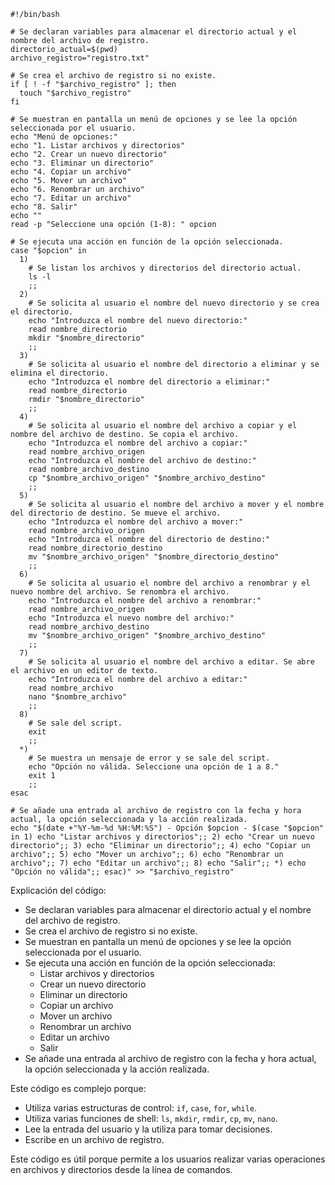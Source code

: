 ```
#!/bin/bash

# Se declaran variables para almacenar el directorio actual y el nombre del archivo de registro.
directorio_actual=$(pwd)
archivo_registro="registro.txt"

# Se crea el archivo de registro si no existe.
if [ ! -f "$archivo_registro" ]; then
  touch "$archivo_registro"
fi

# Se muestran en pantalla un menú de opciones y se lee la opción seleccionada por el usuario.
echo "Menú de opciones:"
echo "1. Listar archivos y directorios"
echo "2. Crear un nuevo directorio"
echo "3. Eliminar un directorio"
echo "4. Copiar un archivo"
echo "5. Mover un archivo"
echo "6. Renombrar un archivo"
echo "7. Editar un archivo"
echo "8. Salir"
echo ""
read -p "Seleccione una opción (1-8): " opcion

# Se ejecuta una acción en función de la opción seleccionada.
case "$opcion" in
  1)
    # Se listan los archivos y directorios del directorio actual.
    ls -l
    ;;
  2)
    # Se solicita al usuario el nombre del nuevo directorio y se crea el directorio.
    echo "Introduzca el nombre del nuevo directorio:"
    read nombre_directorio
    mkdir "$nombre_directorio"
    ;;
  3)
    # Se solicita al usuario el nombre del directorio a eliminar y se elimina el directorio.
    echo "Introduzca el nombre del directorio a eliminar:"
    read nombre_directorio
    rmdir "$nombre_directorio"
    ;;
  4)
    # Se solicita al usuario el nombre del archivo a copiar y el nombre del archivo de destino. Se copia el archivo.
    echo "Introduzca el nombre del archivo a copiar:"
    read nombre_archivo_origen
    echo "Introduzca el nombre del archivo de destino:"
    read nombre_archivo_destino
    cp "$nombre_archivo_origen" "$nombre_archivo_destino"
    ;;
  5)
    # Se solicita al usuario el nombre del archivo a mover y el nombre del directorio de destino. Se mueve el archivo.
    echo "Introduzca el nombre del archivo a mover:"
    read nombre_archivo_origen
    echo "Introduzca el nombre del directorio de destino:"
    read nombre_directorio_destino
    mv "$nombre_archivo_origen" "$nombre_directorio_destino"
    ;;
  6)
    # Se solicita al usuario el nombre del archivo a renombrar y el nuevo nombre del archivo. Se renombra el archivo.
    echo "Introduzca el nombre del archivo a renombrar:"
    read nombre_archivo_origen
    echo "Introduzca el nuevo nombre del archivo:"
    read nombre_archivo_destino
    mv "$nombre_archivo_origen" "$nombre_archivo_destino"
    ;;
  7)
    # Se solicita al usuario el nombre del archivo a editar. Se abre el archivo en un editor de texto.
    echo "Introduzca el nombre del archivo a editar:"
    read nombre_archivo
    nano "$nombre_archivo"
    ;;
  8)
    # Se sale del script.
    exit
    ;;
  *)
    # Se muestra un mensaje de error y se sale del script.
    echo "Opción no válida. Seleccione una opción de 1 a 8."
    exit 1
    ;;
esac

# Se añade una entrada al archivo de registro con la fecha y hora actual, la opción seleccionada y la acción realizada.
echo "$(date +"%Y-%m-%d %H:%M:%S") - Opción $opcion - $(case "$opcion" in 1) echo "Listar archivos y directorios";; 2) echo "Crear un nuevo directorio";; 3) echo "Eliminar un directorio";; 4) echo "Copiar un archivo";; 5) echo "Mover un archivo";; 6) echo "Renombrar un archivo";; 7) echo "Editar un archivo";; 8) echo "Salir";; *) echo "Opción no válida";; esac)" >> "$archivo_registro"

```

Explicación del código:

* Se declaran variables para almacenar el directorio actual y el nombre del archivo de registro.
* Se crea el archivo de registro si no existe.
* Se muestran en pantalla un menú de opciones y se lee la opción seleccionada por el usuario.
* Se ejecuta una acción en función de la opción seleccionada:
    * Listar archivos y directorios
    * Crear un nuevo directorio
    * Eliminar un directorio
    * Copiar un archivo
    * Mover un archivo
    * Renombrar un archivo
    * Editar un archivo
    * Salir
* Se añade una entrada al archivo de registro con la fecha y hora actual, la opción seleccionada y la acción realizada.

Este código es complejo porque:

* Utiliza varias estructuras de control: `if`, `case`, `for`, `while`.
* Utiliza varias funciones de shell: `ls`, `mkdir`, `rmdir`, `cp`, `mv`, `nano`.
* Lee la entrada del usuario y la utiliza para tomar decisiones.
* Escribe en un archivo de registro.

Este código es útil porque permite a los usuarios realizar varias operaciones en archivos y directorios desde la línea de comandos.